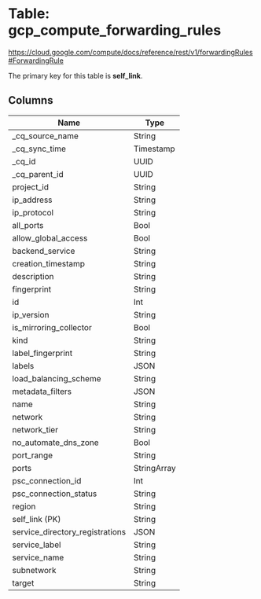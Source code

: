 # Table: gcp_compute_forwarding_rules

https://cloud.google.com/compute/docs/reference/rest/v1/forwardingRules#ForwardingRule

The primary key for this table is **self_link**.



## Columns
| Name          | Type          |
| ------------- | ------------- |
|_cq_source_name|String|
|_cq_sync_time|Timestamp|
|_cq_id|UUID|
|_cq_parent_id|UUID|
|project_id|String|
|ip_address|String|
|ip_protocol|String|
|all_ports|Bool|
|allow_global_access|Bool|
|backend_service|String|
|creation_timestamp|String|
|description|String|
|fingerprint|String|
|id|Int|
|ip_version|String|
|is_mirroring_collector|Bool|
|kind|String|
|label_fingerprint|String|
|labels|JSON|
|load_balancing_scheme|String|
|metadata_filters|JSON|
|name|String|
|network|String|
|network_tier|String|
|no_automate_dns_zone|Bool|
|port_range|String|
|ports|StringArray|
|psc_connection_id|Int|
|psc_connection_status|String|
|region|String|
|self_link (PK)|String|
|service_directory_registrations|JSON|
|service_label|String|
|service_name|String|
|subnetwork|String|
|target|String|